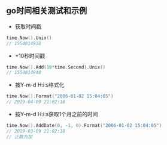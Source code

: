 ## go时间相关测试和示例

* 获取时间戳
```go
time.Now().Unix()
// 1554814938
```

* +10秒时间戳
```go
time.Now().Add(10*time.Second).Unix()
// 1554814948
```

* 按Y-m-d H:i:s格式化
```go
time.Now().Format("2006-01-02 15:04:05")
// 2019-04-09 21:02:18
```

* 按Y-m-d H:i:s获取1个月之前的时间
```go
time.Now().AddDate(0, -1, 0).Format("2006-01-02 15:04:05")
// 2019-03-09 21:02:18
// 正数为加
```
